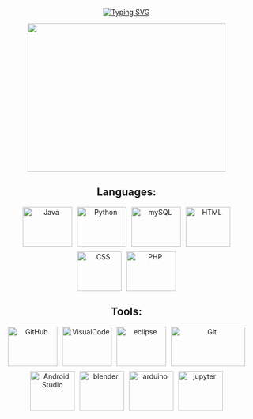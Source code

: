 <p align="center">
<a href="https://git.io/typing-svg">
  <img src="https://readme-typing-svg.demolab.com?font=Georgia&weight=800&pause=1000&size=33&color=FFFF00&width=370&height=100&lines=%F0%9F%8C%BC+Hey+There!;I'm+Hanadi;Welcome+to+my+GitHub;Stay+as+Long+as+you+Like;%F0%9F%98%8A" 
  alt="Typing SVG" />
</a>
</p>
<p align="center">
  <picture>
    <img align="center" src="https://user-images.githubusercontent.com/74038190/213760705-0d5bf320-4f43-4352-b74b-0889ae726bf7.gif" width="400px" height="300px">
  </picture>
</p>


<section align="center">
  <h2>Languages:</h2>
  <div style="display: flex; flex-wrap: wrap; justify-content: center; gap: 10px;">
    <img src="https://github.com/user-attachments/assets/0feeb186-ccc2-4e51-adbf-6a584fbf1347" width="100px" height="80px" alt="Java">
    <img src="https://user-images.githubusercontent.com/74038190/212257472-08e52665-c503-4bd9-aa20-f5a4dae769b5.gif" width="100px" height="80px" alt="Python">
    <img src="https://github.com/user-attachments/assets/6041e61b-a756-4713-8920-dd016f8b9273" width="100px" height="80px" alt="mySQL">
    <img src="https://github.com/user-attachments/assets/db201f6a-48e2-4802-b860-8b489a586bae" width="90px" height="80px" alt="HTML">
    <img src="https://github.com/user-attachments/assets/5c732b5b-01e8-44e7-9f05-266a45f8232a" width="90px" height="80px" alt="CSS">
    <img src="https://github.com/user-attachments/assets/b8684ba2-c561-4d7e-bee9-1acd15b6d588" width="100px" height="80px" alt="PHP">
  </div>
</section>

<section align="center">
  <h2>Tools:</h2>
  <div style="display: flex; flex-wrap: wrap; justify-content: center; gap: 10px;">
    <img src="https://user-images.githubusercontent.com/74038190/212257468-1e9a91f1-b626-4baa-b15d-5c385dfa7ed2.gif" width="100px" height="80px" alt="GitHub">
    <img src="https://user-images.githubusercontent.com/74038190/212257465-7ce8d493-cac5-494e-982a-5a9deb852c4b.gif" width="100px" height="80px" alt="VisualCode">
    <img src="https://github.com/user-attachments/assets/36122a5b-eb59-4bca-b7d2-b1ba3049cdfc" width="100px" height="80px" alt="eclipse">
    <img src="https://user-images.githubusercontent.com/74038190/212281775-b468df30-4edc-4bf8-a4ee-f52e1aaddc86.gif" width="150px" height="80px" alt="Git">
    <img src="https://user-images.githubusercontent.com/74038190/212281763-e6ecd7ef-c4aa-45b6-a97c-f33f6bb592bd.gif" width="90px" height="80px" alt="Android Studio">
    <img src="https://github.com/user-attachments/assets/526ecc02-f994-499f-a85a-3961fe49a7e8" width="90px" height="80px" alt="blender">
    <img src="https://github.com/user-attachments/assets/c9531d15-af42-4410-87c6-0009fdd0c195" width="90px" height="80px" alt="arduino">
    <img src="https://github.com/user-attachments/assets/716dd32a-9822-44b2-bdf2-a7e75db8372a" width="90px" height="80px" alt="jupyter">
    
  </div>
</section>


<!--
**hanadiasfour/hanadiasfour** is a ✨ _special_ ✨ repository because its `README.md` (this file) appears on your GitHub profile.

Here are some ideas to get you started:

- 🔭 I’m currently working on ...
- 🌱 I’m currently learning ...
- 👯 I’m looking to collaborate on ...
- 🤔 I’m looking for help with ...
- 💬 Ask me about ...
- 📫 How to reach me: ...
- 😄 Pronouns: ...
- ⚡ Fun fact: ...
-->
